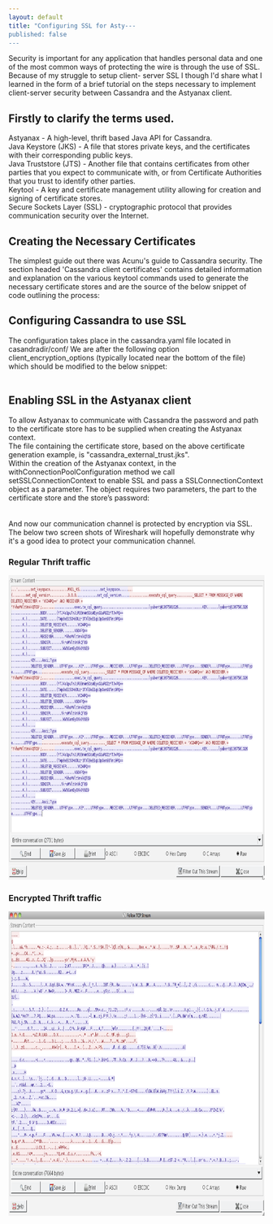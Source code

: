 ```yaml
---
layout: default
title: "Configuring SSL for Asty---
published: false
---
```

<p>Security is important for any application that handles personal data and one of the most common ways of protecting the wire is through the use of SSL. Because of my struggle to setup client- server SSL I though I'd share what I learned in the form of a brief tutorial on the steps necessary to implement client-server security between Cassandra and the Astyanax client.
</p>
<h2>Firstly to clarify the terms used.</h2>
<p>Astyanax - A high-level, thrift based Java API for Cassandra.<br/>
Java Keystore (JKS) - A file that stores private keys, and the certificates with their corresponding public keys.<br/>
Java Truststore (JTS) - Another file that contains certificates from other parties that you expect to communicate with, or from Certificate Authorities that you trust to identify other parties.<br/>
Keytool - A key and certificate management utility allowing for creation and signing of certificate stores.<br/>
Secure Sockets Layer (SSL) - cryptographic protocol that provides communication security over the Internet.<br/>
</p>
<h2>Creating the Necessary Certificates</h2>
<p>
The simplest guide out there was Acunu's guide to Cassandra security. The section headed 'Cassandra client certificates' contains detailed information and explanation on the various keytool commands used to generate the necessary certificate stores and are the source of the below snippet of code outlining the process:
<br/>
<script src="https://gist.github.com/lyubent/5664185.js"></script>
</p>
<p>
<h2>Configuring Cassandra to use SSL</h2>
The configuration takes place in the cassandra.yaml file located in casandradir/conf/ 
We are after the following option client_encryption_options (typically located near the bottom of the file) which should be modified to the below snippet:
<br/><br/>
<script src="https://gist.github.com/lyubent/5664276.js"></script>
</p>
<p>
<h2>Enabling SSL in the Astyanax client</h2>
To allow Astyanax to communicate with Cassandra the password and path to the certificate store has to be supplied when creating the Astyanax context. 
<br/>
The file containing the certificate store, based on the above certificate generation example, is "cassandra_external_trust.jks".
<br/>
Within the creation of the Astyanax context, in the withConnectionPoolConfiguration method we call setSSLConnectionContext to enable SSL and pass a SSLConnectionContext object as a parameter. The object requires two parameters, the part to the certificate store and the store’s password:
<br/><br/>
<script src="https://gist.github.com/lyubent/5664395.js"></script>
<br/>
And now our communication channel is protected by encryption via SSL. The below two screen shots of Wireshark will hopefully demonstrate why it's a good idea to protect your communication channel.
</p>
<h3>Regular Thrift traffic</h3>
<img width="800" height="600" src="/images/noencryption.png" alt="Unencrypted thrift traffic with human-readable sensitive data">
<h3>Encrypted Thrift traffic</h3>
<img width="800" height="600" src="/images/encryption.png" alt="Encrypted thrift traffic with scrambled data that is uncreadable by anyone who doesn't hold the private key.">
